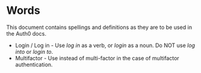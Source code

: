 # Words
This document contains spellings and definitions as they are to be used in the Auth0 docs.

* Login / Log in - Use *log in* as a verb, or *login* as a noun. Do NOT use *log into* or *login to*.
* Multifactor - Use instead of multi-factor in the case of multifactor authentication.
